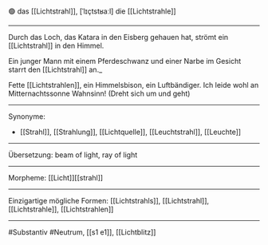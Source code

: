 🟢 das [[Lichtstrahl]], [ˈlɪçtstʁaːl]
die [[Lichtstrahle]]


---
Durch das Loch, das Katara in den Eisberg gehauen hat, strömt ein [[Lichtstrahl]] in den Himmel.

Ein junger Mann mit einem Pferdeschwanz und einer Narbe im Gesicht starrt den [[Lichtstrahl]] an._

Fette [[Lichtstrahlen]], ein Himmelsbison, ein Luftbändiger. Ich leide wohl an Mitternachtssonne Wahnsinn! (Dreht sich um und geht) 

---
Synonyme:
- [[Strahl]], [[Strahlung]], [[Lichtquelle]], [[Leuchtstrahl]], [[Leuchte]]

---
Übersetzung: beam of light, ray of light

---
Morpheme:
[[Licht]][[strahl]]

---
Einzigartige mögliche Formen: [[Lichtstrahls]], [[Lichtstrahl]], [[Lichtstrahle]], [[Lichtstrahlen]]

---
#Substantiv #Neutrum, [[s1 e1]], [[Lichtblitz]]